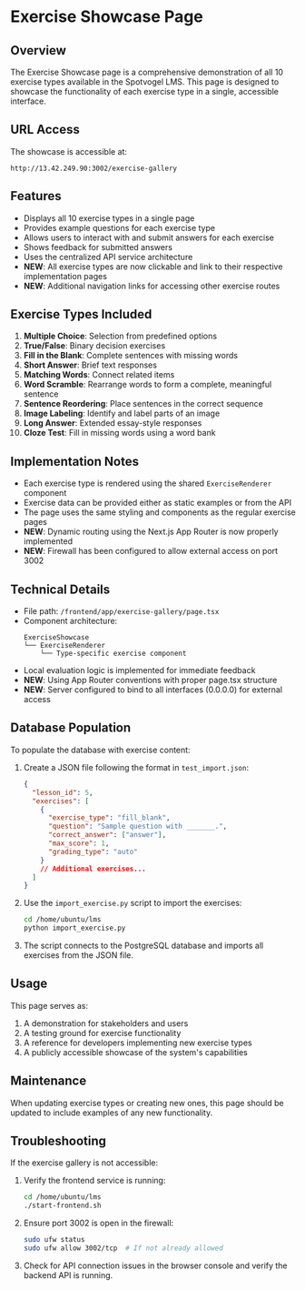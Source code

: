 # Exercise Showcase Page

## Overview

The Exercise Showcase page is a comprehensive demonstration of all 10 exercise types available in the Spotvogel LMS. This page is designed to showcase the functionality of each exercise type in a single, accessible interface.

## URL Access

The showcase is accessible at:

```
http://13.42.249.90:3002/exercise-gallery
```

## Features

- Displays all 10 exercise types in a single page
- Provides example questions for each exercise type
- Allows users to interact with and submit answers for each exercise
- Shows feedback for submitted answers
- Uses the centralized API service architecture
- **NEW**: All exercise types are now clickable and link to their respective implementation pages
- **NEW**: Additional navigation links for accessing other exercise routes

## Exercise Types Included

1. **Multiple Choice**: Selection from predefined options
2. **True/False**: Binary decision exercises
3. **Fill in the Blank**: Complete sentences with missing words
4. **Short Answer**: Brief text responses
5. **Matching Words**: Connect related items
6. **Word Scramble**: Rearrange words to form a complete, meaningful sentence
7. **Sentence Reordering**: Place sentences in the correct sequence
8. **Image Labeling**: Identify and label parts of an image
9. **Long Answer**: Extended essay-style responses
10. **Cloze Test**: Fill in missing words using a word bank

## Implementation Notes

- Each exercise type is rendered using the shared `ExerciseRenderer` component
- Exercise data can be provided either as static examples or from the API
- The page uses the same styling and components as the regular exercise pages
- **NEW**: Dynamic routing using the Next.js App Router is now properly implemented
- **NEW**: Firewall has been configured to allow external access on port 3002

## Technical Details

- File path: `/frontend/app/exercise-gallery/page.tsx`
- Component architecture:
  ```
  ExerciseShowcase
  └── ExerciseRenderer
      └── Type-specific exercise component
  ```
- Local evaluation logic is implemented for immediate feedback
- **NEW**: Using App Router conventions with proper page.tsx structure
- **NEW**: Server configured to bind to all interfaces (0.0.0.0) for external access

## Database Population

To populate the database with exercise content:

1. Create a JSON file following the format in `test_import.json`:
   ```json
   {
     "lesson_id": 5,
     "exercises": [
       {
         "exercise_type": "fill_blank",
         "question": "Sample question with _______.",
         "correct_answer": ["answer"],
         "max_score": 1,
         "grading_type": "auto"
       }
       // Additional exercises...
     ]
   }
   ```

2. Use the `import_exercise.py` script to import the exercises:
   ```bash
   cd /home/ubuntu/lms
   python import_exercise.py
   ```

3. The script connects to the PostgreSQL database and imports all exercises from the JSON file.

## Usage

This page serves as:

1. A demonstration for stakeholders and users
2. A testing ground for exercise functionality
3. A reference for developers implementing new exercise types
4. A publicly accessible showcase of the system's capabilities

## Maintenance

When updating exercise types or creating new ones, this page should be updated to include examples of any new functionality.

## Troubleshooting

If the exercise gallery is not accessible:

1. Verify the frontend service is running:
   ```bash
   cd /home/ubuntu/lms
   ./start-frontend.sh
   ```

2. Ensure port 3002 is open in the firewall:
   ```bash
   sudo ufw status
   sudo ufw allow 3002/tcp  # If not already allowed
   ```

3. Check for API connection issues in the browser console and verify the backend API is running. 